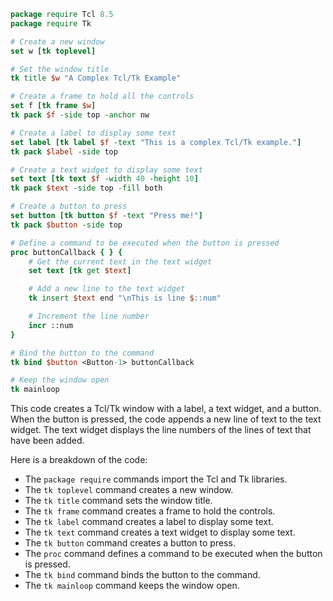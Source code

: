```tcl
package require Tcl 8.5
package require Tk

# Create a new window
set w [tk toplevel]

# Set the window title
tk title $w "A Complex Tcl/Tk Example"

# Create a frame to hold all the controls
set f [tk frame $w]
tk pack $f -side top -anchor nw

# Create a label to display some text
set label [tk label $f -text "This is a complex Tcl/Tk example."]
tk pack $label -side top

# Create a text widget to display some text
set text [tk text $f -width 40 -height 10]
tk pack $text -side top -fill both

# Create a button to press
set button [tk button $f -text "Press me!"]
tk pack $button -side top

# Define a command to be executed when the button is pressed
proc buttonCallback { } {
    # Get the current text in the text widget
    set text [tk get $text]

    # Add a new line to the text widget
    tk insert $text end "\nThis is line $::num"

    # Increment the line number
    incr ::num
}

# Bind the button to the command
tk bind $button <Button-1> buttonCallback

# Keep the window open
tk mainloop
```

This code creates a Tcl/Tk window with a label, a text widget, and a button. When the button is pressed, the code appends a new line of text to the text widget. The text widget displays the line numbers of the lines of text that have been added.

Here is a breakdown of the code:

* The `package require` commands import the Tcl and Tk libraries.
* The `tk toplevel` command creates a new window.
* The `tk title` command sets the window title.
* The `tk frame` command creates a frame to hold the controls.
* The `tk label` command creates a label to display some text.
* The `tk text` command creates a text widget to display some text.
* The `tk button` command creates a button to press.
* The `proc` command defines a command to be executed when the button is pressed.
* The `tk bind` command binds the button to the command.
* The `tk mainloop` command keeps the window open.